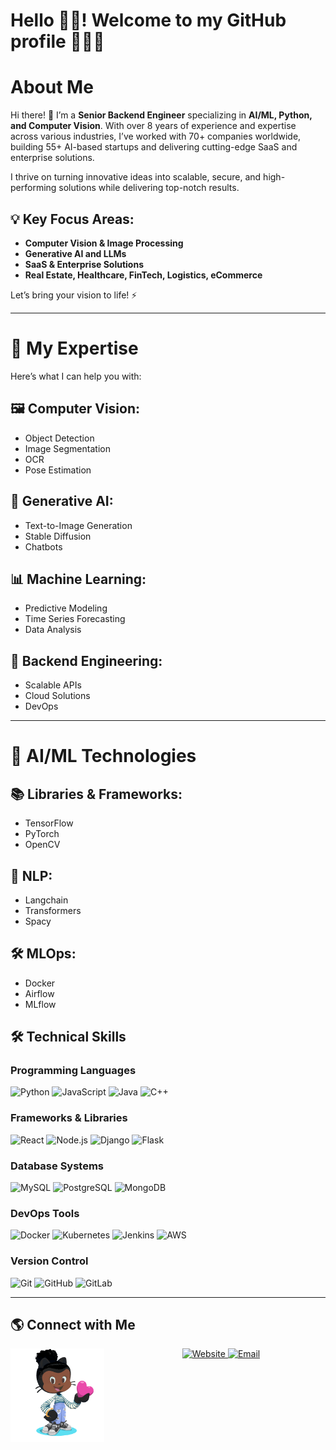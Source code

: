 # Hello 👋🏾! Welcome to my GitHub profile 👩🏾‍💻


# About Me

Hi there! 👋 I’m a **Senior Backend Engineer** specializing in **AI/ML, Python, and Computer Vision**. With over 8 years of experience and expertise across various industries, I’ve worked with 70+ companies worldwide, building 55+ AI-based startups and delivering cutting-edge SaaS and enterprise solutions.

I thrive on turning innovative ideas into scalable, secure, and high-performing solutions while delivering top-notch results.

## 💡 Key Focus Areas:
- **Computer Vision & Image Processing**
- **Generative AI and LLMs**
- **SaaS & Enterprise Solutions**
- **Real Estate, Healthcare, FinTech, Logistics, eCommerce**

Let’s bring your vision to life! ⚡

---

# 🌟 My Expertise

Here’s what I can help you with:

## 🖼️ **Computer Vision**:
- Object Detection
- Image Segmentation
- OCR
- Pose Estimation

## 🤖 **Generative AI**:
- Text-to-Image Generation
- Stable Diffusion
- Chatbots

## 📊 **Machine Learning**:
- Predictive Modeling
- Time Series Forecasting
- Data Analysis

## 🔧 **Backend Engineering**:
- Scalable APIs
- Cloud Solutions
- DevOps

---

# 🧠 AI/ML Technologies

## 📚 **Libraries & Frameworks**:
- TensorFlow
- PyTorch
- OpenCV

## 📝 **NLP**:
- Langchain
- Transformers
- Spacy

## 🛠️ **MLOps**:
- Docker
- Airflow
- MLflow


## 🛠️ Technical Skills

### Programming Languages
![Python](https://img.shields.io/badge/-Python-3776AB?logo=python&logoColor=white)
![JavaScript](https://img.shields.io/badge/-JavaScript-F7DF1E?logo=javascript&logoColor=black)
![Java](https://img.shields.io/badge/-Java-007396?logo=java&logoColor=white)
![C++](https://img.shields.io/badge/-C++-00599C?logo=c%2B%2B&logoColor=white)

### Frameworks & Libraries
![React](https://img.shields.io/badge/-React-61DAFB?logo=react&logoColor=black)
![Node.js](https://img.shields.io/badge/-Node.js-339933?logo=node.js&logoColor=white)
![Django](https://img.shields.io/badge/-Django-092E20?logo=django&logoColor=white)
![Flask](https://img.shields.io/badge/-Flask-000000?logo=flask&logoColor=white)

### Database Systems
![MySQL](https://img.shields.io/badge/-MySQL-4479A1?logo=mysql&logoColor=white)
![PostgreSQL](https://img.shields.io/badge/-PostgreSQL-4169E1?logo=postgresql&logoColor=white)
![MongoDB](https://img.shields.io/badge/-MongoDB-47A248?logo=mongodb&logoColor=white)

### DevOps Tools
![Docker](https://img.shields.io/badge/-Docker-2496ED?logo=docker&logoColor=white)
![Kubernetes](https://img.shields.io/badge/-Kubernetes-326CE5?logo=kubernetes&logoColor=white)
![Jenkins](https://img.shields.io/badge/-Jenkins-D24939?logo=jenkins&logoColor=white)
![AWS](https://img.shields.io/badge/-AWS-232F3E?logo=amazon-aws&logoColor=white)

### Version Control
![Git](https://img.shields.io/badge/-Git-F05032?logo=git&logoColor=white)
![GitHub](https://img.shields.io/badge/-GitHub-181717?logo=github&logoColor=white)
![GitLab](https://img.shields.io/badge/-GitLab-FC6D26?logo=gitlab&logoColor=white)

---

## 🌎 Connect with Me

<div align="center">
    <img align="left" height="150" src="https://github.com/fortune-uwha/fortune-uwha/raw/main/Gif/Fortune-octocat-rotating.gif?raw=true" alt="Rotating Octocat">
    <div style="margin-left: 170px;">
        <a href="/" target="_blank">
            <img src="https://user-images.githubusercontent.com/40443167/162639626-3d3ae8bd-e02e-4854-aeb0-b0ffa457184a.png" alt="Website" width="30px">
        </a>
        <a href="mailto:your-email@example.com" target="_blank">
            <img src="https://user-images.githubusercontent.com/40443167/162639747-6f6067e8-0fc0-480d-b820-58594dd93390.png" alt="Email" width="30px">
        </a>
    </div>
</div>
